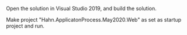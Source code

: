 Open the solution in Visual Studio 2019, and build the solution.

Make project "Hahn.ApplicatonProcess.May2020.Web" as set as startup project and run.
